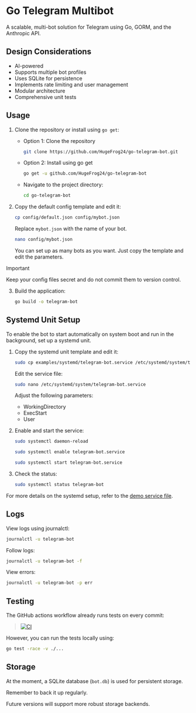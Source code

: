 # Go Telegram Multibot

A scalable, multi-bot solution for Telegram using Go, GORM, and the Anthropic API.

## Design Considerations
- AI-powered
- Supports multiple bot profiles
- Uses SQLite for persistence
- Implements rate limiting and user management
- Modular architecture
- Comprehensive unit tests

## Usage

1. Clone the repository or install using `go get`:
   - Option 1: Clone the repository
        ```bash
        git clone https://github.com/HugeFrog24/go-telegram-bot.git
        ```
   
   - Option 2: Install using go get
        ```bash
        go get -u github.com/HugeFrog24/go-telegram-bot
        ```

   - Navigate to the project directory:
        ```bash
        cd go-telegram-bot
        ```

2. Copy the default config template and edit it:
   ```bash
   cp config/default.json config/mybot.json
   ```

   Replace `mybot.json` with the name of your bot.

   ```bash
   nano config/mybot.json
   ```

   You can set up as many bots as you want. Just copy the template and edit the parameters.

> [!IMPORTANT]  
> Keep your config files secret and do not commit them to version control.

3. Build the application:
   ```bash
   go build -o telegram-bot
   ```

## Systemd Unit Setup

To enable the bot to start automatically on system boot and run in the background, set up a systemd unit.

1. Copy the systemd unit template and edit it:

   ```bash
   sudo cp examples/systemd/telegram-bot.service /etc/systemd/system/telegram-bot.service
   ```

   Edit the service file:
   ```bash
   sudo nano /etc/systemd/system/telegram-bot.service
   ```

   Adjust the following parameters:
   - WorkingDirectory
   - ExecStart
   - User

3. Enable and start the service:

   ```bash
   sudo systemctl daemon-reload
   ```

   ```bash
   sudo systemctl enable telegram-bot.service
   ```

   ```bash
   sudo systemctl start telegram-bot.service
   ```

4. Check the status:

   ```bash
   sudo systemctl status telegram-bot
   ```

For more details on the systemd setup, refer to the [demo service file](examples/systemd/telegram-bot.service).

## Logs

View logs using journalctl:

```bash
journalctl -u telegram-bot
```

Follow logs:
```bash
journalctl -u telegram-bot -f
```

View errors:
```bash
journalctl -u telegram-bot -p err
```

## Testing

The GitHub actions workflow already runs tests on every commit:

> [![CI](https://github.com/HugeFrog24/go-telegram-bot/actions/workflows/go-ci.yaml/badge.svg?branch=main)](https://github.com/HugeFrog24/go-telegram-bot/actions/workflows/go-ci.yaml)

However, you can run the tests locally using:
```bash
go test -race -v ./...
```

## Storage

At the moment, a SQLite database (`bot.db`) is used for persistent storage.

Remember to back it up regularly.

Future versions will support more robust storage backends.

